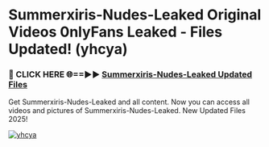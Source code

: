 # Summerxiris-Nudes-Leaked Original Videos 0nlyFans Leaked - Files Updated! (yhcya)

<h3>🔴 CLICK HERE 🌐==►► <a href="https://tinyurl.com/yc6ubb5a" rel="nofollow">Summerxiris-Nudes-Leaked Updated Files</a></h3>

Get Summerxiris-Nudes-Leaked and all content. Now you can access all videos and pictures of Summerxiris-Nudes-Leaked. New Updated Files 2025!

[![yhcya](https://i.imgur.com/7eu0CRL.gif)](https://tinyurl.com/yc6ubb5a)
